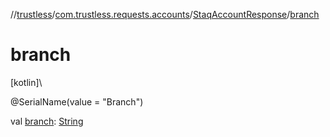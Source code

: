 //[trustless](../../../index.md)/[com.trustless.requests.accounts](../index.md)/[StaqAccountResponse](index.md)/[branch](branch.md)

# branch

[kotlin]\

@SerialName(value = &quot;Branch&quot;)

val [branch](branch.md): [String](https://kotlinlang.org/api/latest/jvm/stdlib/kotlin/-string/index.html)

